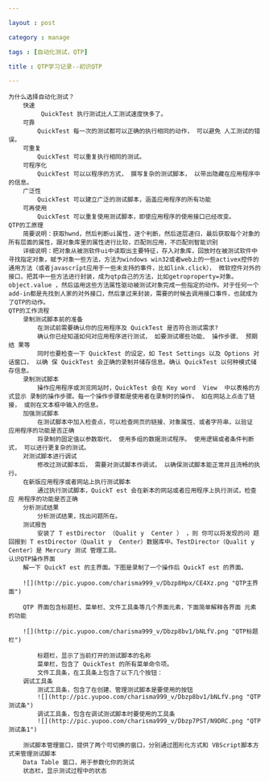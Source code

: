 ```yaml
---

layout : post

category : manage

tags : [自动化测试，QTP]

title : QTP学习记录--初识QTP

---
```


    为什么选择自动化测试？
        快速 
             QuickTest 执行测试比人工测试速度快多了。
        可靠
            QuickTest 每一次的测试都可以正确的执行相同的动作， 可以避免 人工测试的错误。
        可重复
            QuickTest 可以重复执行相同的测试。
        可程序化
            QuickTest 可以以程序的方式， 撰写复杂的测试脚本， 以带出隐藏在应用程序中的信息。
        广泛性
            QuickTest 可以建立广泛的测试脚本，涵盖应用程序的所有功能
        可再使用
            QuickTest 可以重复使用测试脚本，即使应用程序的使用接口已经改变。
    QTP的工原理
        简要说明：获取hwnd，然后判断ui属性，逐个判断，然后逐层递归，最后获取每个对象的所有层面的属性，跟对象库里的属性进行比较，匹配则应用，不匹配则智能识别
        详细说明：把对象从被测软件ui中读取出主要特征，存入对象库，回放时在被测试软件中寻找指定对象，赋予对象一些方法，方法为windows win32或者web上的一些activex控件的通用方法（或者javascrīpt应用于一些未支持的事件，比如link.click）， 微软控件对外的接口，把其中一些方法进行封装，成为qtp自己的方法，比如getroproperty=对象。object.value ，然后运用这些方法属性驱动被测试对象完成一些指定的动作。对于任何一个add-in都是先找到人家的对外接口，然后拿过来封装，需要的时候去调用接口事件，也就成为了QTP的动作。 
    QTP的工作流程
        录制测试脚本前的准备
            在测试前需要确认你的应用程序及 QuickTest 是否符合测试需求?
            确认你已经知道如何对应用程序进行测试， 如要测试哪些功能、 操作步骤、 预期结 果等
            同时也要检查一下 QuickTest 的设定，如 Test Settings 以及 Options 对话窗口， 以确 保 QuickTest 会正确的录制并储存信息。确认 QuickTest 以何种模式储存信息。
        录制测试脚本
            操作应用程序或浏览网站时，QuickTest 会在 Key word  View  中以表格的方式显示 录制的操作步骤。每一个操作步骤都是使用者在录制时的操作， 如在网站上点击了链接， 或则在文本框中输入的信息。
        加强测试脚本
            在测试脚本中加入检查点，可以检查网页的链接、对象属性、或者字符串，以验证 应用程序的功能是否正确
            将录制的固定值以参数取代， 使用多组的数据测试程序。 使用逻辑或者条件判断式， 可以进行更复杂的测试。
        对测试脚本进行调试
            修改过测试脚本后， 需要对测试脚本作调试， 以确保测试脚本能正常并且流畅的执 行。
        在新版应用程序或者网站上执行测试脚本
            通过执行测试脚本，QuickT est 会在新本的网站或者应用程序上执行测试，检查应 用程序的功能是否正确
        分析测试结果
            分析测试结果，找出问题所在。
        测试报告
            安装了 T estDirector （Qualit y  Center ） ，则 你可以将发现的问 题回报到 T estDirector（Qualit y  Center）数据库中。TestDirector（Qualit y Center）是 Mercury 测试 管理工具。
    认识QTP操作界面
        解一下 QuickT est 的主界面。下图是录制了一个操作后 QuickT est 的界面。

        ![](http://pic.yupoo.com/charisma999_v/Dbzp8Hpx/CE4Xz.png "QTP主界面")
       
        QTP 界面包含标题栏、菜单栏、文件工具条等几个界面元素，下面简单解释各界面 元素的功能
        
        ![](http://pic.yupoo.com/charisma999_v/Dbzp8bv1/bNLfV.png "QTP标题栏")

            标题栏，显示了当前打开的测试脚本的名称
            菜单栏，包含了 QuickTest 的所有菜单命令项。
            文件工具条，在工具条上包含了以下几个按钮：
        调试工具条
            测试工具条，包含了在创建、管理测试脚本是要使用的按钮
            ![](http://pic.yupoo.com/charisma999_v/Dbzp8bv1/bNLfV.png "QTP测试条")
            调试工具条，包含在调试测试脚本时要使用的工具条
            ![](http://pic.yupoo.com/charisma999_v/Dbzp7PST/N9DRC.png "QTP测试条1")
            
        测试脚本管理窗口，提供了两个可切换的窗口，分别通过图形化方式和 VBScript脚本方式来管理测试脚本
        Data Table 窗口，用于参数化你的测试
        状态栏，显示测试过程中的状态
